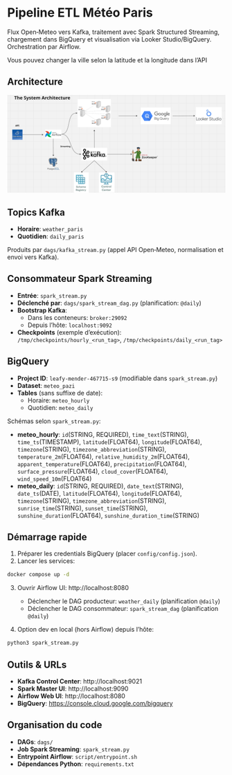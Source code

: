 # Pipeline ETL Météo Paris

Flux Open‑Meteo vers Kafka, traitement avec Spark Structured Streaming, chargement dans BigQuery et visualisation via Looker Studio/BigQuery. Orchestration par Airflow.

Vous pouvez changer la ville selon la latitude et la longitude dans l’API

## Architecture
![System Architecture](assets/system.png)

## Topics Kafka
* __Horaire__: `weather_paris`
* __Quotidien__: `daily_paris`

Produits par `dags/kafka_stream.py` (appel API Open‑Meteo, normalisation et envoi vers Kafka).
## Consommateur Spark Streaming
* __Entrée__: `spark_stream.py`
* __Déclenché par__: `dags/spark_stream_dag.py` (planification: `@daily`)
* __Bootstrap Kafka__:
  * Dans les conteneurs: `broker:29092`
  * Depuis l’hôte: `localhost:9092`
* __Checkpoints__ (exemple d’exécution): `/tmp/checkpoints/hourly_<run_tag>`, `/tmp/checkpoints/daily_<run_tag>`

## BigQuery
* __Project ID__: `leafy-mender-467715-s9` (modifiable dans `spark_stream.py`)
* __Dataset__: `meteo_pazi`
* __Tables__ (sans suffixe de date):
  * Horaire: `meteo_hourly`
  * Quotidien: `meteo_daily`

Schémas selon `spark_stream.py`:
* __meteo_hourly__: `id`(STRING, REQUIRED), `time_text`(STRING), `time_ts`(TIMESTAMP), `latitude`(FLOAT64), `longitude`(FLOAT64), `timezone`(STRING), `timezone_abbreviation`(STRING), `temperature_2m`(FLOAT64), `relative_humidity_2m`(FLOAT64), `apparent_temperature`(FLOAT64), `precipitation`(FLOAT64), `surface_pressure`(FLOAT64), `cloud_cover`(FLOAT64), `wind_speed_10m`(FLOAT64)
* __meteo_daily__: `id`(STRING, REQUIRED), `date_text`(STRING), `date_ts`(DATE), `latitude`(FLOAT64), `longitude`(FLOAT64), `timezone`(STRING), `timezone_abbreviation`(STRING), `sunrise_time`(STRING), `sunset_time`(STRING), `sunshine_duration`(FLOAT64), `sunshine_duration_time`(STRING)


## Démarrage rapide
1) Préparer les credentials BigQuery (placer `config/config.json`).
2) Lancer les services:
```bash
docker compose up -d
```
3) Ouvrir Airflow UI: http://localhost:8080
   * Déclencher le DAG producteur: `weather_daily` (planification `@daily`)
   * Déclencher le DAG consommateur: `spark_stream_dag` (planification `@daily`)

4) Option dev en local (hors Airflow) depuis l’hôte:
```bash
python3 spark_stream.py
```

## Outils & URLs
* __Kafka Control Center__: http://localhost:9021
* __Spark Master UI__: http://localhost:9090
* __Airflow Web UI__: http://localhost:8080
* __BigQuery__: https://console.cloud.google.com/bigquery 

## Organisation du code
* __DAGs__: `dags/`
* __Job Spark Streaming__: `spark_stream.py`
* __Entrypoint Airflow__: `script/entrypoint.sh`
* __Dépendances Python__: `requirements.txt`
